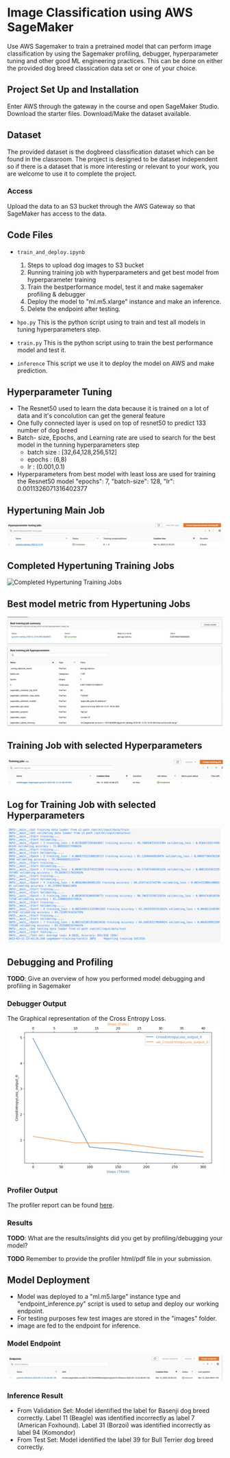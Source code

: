 # Image Classification using AWS SageMaker

Use AWS Sagemaker to train a pretrained model that can perform image classification by using the Sagemaker profiling, debugger, hyperparameter tuning and other good ML engineering practices. This can be done on either the provided dog breed classication data set or one of your choice.

## Project Set Up and Installation

Enter AWS through the gateway in the course and open SageMaker Studio. 
Download the starter files.
Download/Make the dataset available. 

## Dataset

The provided dataset is the dogbreed classification dataset which can be found in the classroom.
The project is designed to be dataset independent so if there is a dataset that is more interesting or relevant to your work, you are welcome to use it to complete the project.

### Access

Upload the data to an S3 bucket through the AWS Gateway so that SageMaker has access to the data. 

## Code Files

- `train_and_deploy.ipynb` 
    1. Steps to upload dog images to S3 bucket
    2. Running training job with hyperparameters and get best model from hyperparameter training
    3. Train the bestperformance model, test it and make sagemaker profiling & debugger
    4. Deploy the model to "ml.m5.xlarge" instance and make an inference.
    5. Delete the endpoint after testing.

- `hpo.py` This is the python script using to train and test all models in tuning hyperparameters step.

- `train.py` This is the python script using to train the best performance model and test it.

- `inference` This script we use it to deploy the model on AWS and make prediction.


## Hyperparameter Tuning

- The Resnet50 used to learn the data because it is trained on a lot of data and it's concolution can get the general feature 
- One fully connected layer is used on top of resnet50 to predict 133 number of dog breed
- Batch- size, Epochs, and Learning rate are used to search for the best model in  the tunning hyperparameters step
     - batch size : [32,64,128,256,512]
     - epochs : (6,8)
     - lr : (0.001,0.1)
- Hyperparameters from best model with least loss are used for training the Resnet50 model "epochs": 7, "batch-size": 128, "lr": 0.0011326071316402377


## Hypertuning Main Job

![Hypertuning Main Job ](images/hyperparametertuningjob.png "Hypertuning Main Job")

## Completed Hypertuning Training Jobs

![Completed Hypertuning Training Jobs](images/hyperparametertuningjob2.png.png "Completed Hypertuning Training Jobs")

## Best model metric from Hypertuning Jobs

![Best model metric from Hypertuning Jobs](images/hyperparametertuningjob-best.png "Best model metric from Hypertuning Jobs")

## Training Job with selected Hyperparameters

![Training Job with selected Hyperparameters](images/trainingjobwithhyperparams.png "Training Job with selected Hyperparameters")

## Log for Training Job with selected Hyperparameters

![Log for Training Job with selected Hyperparameters](images/trainingjobwithhyperparamsLog.png "Log for Training Job with selected Hyperparameters")

## Debugging and Profiling

**TODO**: Give an overview of how you performed model debugging and profiling in Sagemaker


### Debugger Output

The Graphical representation of the Cross Entropy Loss.
![Cross Entropy Loss](images/tensor_plot.png "Cross Entropy Loss")


### Profiler Output

The profiler report can be found [here](ProfilerReport/profiler-report.html).

### Results

**TODO**: What are the results/insights did you get by profiling/debugging your model?

**TODO** Remember to provide the profiler html/pdf file in your submission.


## Model Deployment

- Model was deployed to a "ml.m5.large" instance type and "endpoint_inference.py" script is used to setup and deploy our working endpoint.
- For testing purposes few test images are stored in the "images" folder.
- image are fed to the endpoint for inference.
### Model Endpoint
![End Point Deployment](images/model_endpoint.png "End Point")


### Inference Result

- From Validation Set:
    Model identified the label for Basenji dog breed correctly.
    Label 11 (Beagle) was identified incorrectly as label 7 (American Foxhound).
    Label 31 (Borzoi) was identified incorrectly as label 94 (Komondor)
- From Test Set:
    Model identified the label 39 for Bull Terrier dog breed correctly.
